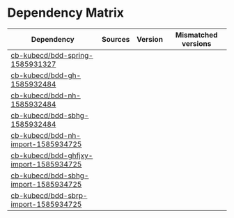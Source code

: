 # Dependency Matrix

Dependency | Sources | Version | Mismatched versions
---------- | ------- | ------- | -------------------
[cb-kubecd/bdd-spring-1585931327](https://github.com/cb-kubecd/bdd-spring-1585931327.git) |  | []() | 
[cb-kubecd/bdd-gh-1585932484](https://github.com/cb-kubecd/bdd-gh-1585932484.git) |  | []() | 
[cb-kubecd/bdd-nh-1585932484](https://github.com/cb-kubecd/bdd-nh-1585932484.git) |  | []() | 
[cb-kubecd/bdd-sbhg-1585932484](https://github.com/cb-kubecd/bdd-sbhg-1585932484.git) |  | []() | 
[cb-kubecd/bdd-nh-import-1585934725](https://github.com/cb-kubecd/bdd-nh-import-1585934725.git) |  | []() | 
[cb-kubecd/bdd-ghfjxy-import-1585934725](https://github.com/cb-kubecd/bdd-ghfjxy-import-1585934725.git) |  | []() | 
[cb-kubecd/bdd-sbhg-import-1585934725](https://github.com/cb-kubecd/bdd-sbhg-import-1585934725.git) |  | []() | 
[cb-kubecd/bdd-sbrp-import-1585934725](https://github.com/cb-kubecd/bdd-sbrp-import-1585934725.git) |  | []() | 
